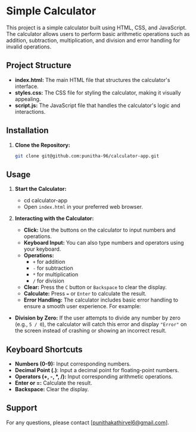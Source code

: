 # Simple Calculator

This project is a simple calculator built using HTML, CSS, and JavaScript. The calculator allows users to perform basic arithmetic operations such as addition, subtraction, multiplication, and division and error handling for invalid operations.

## Project Structure

- **index.html:** The main HTML file that structures the calculator's interface.
- **styles.css:** The CSS file for styling the calculator, making it visually appealing.
- **script.js:** The JavaScript file that handles the calculator's logic and interactions.

## Installation

1. **Clone the Repository:**

   ```bash
   git clone git@github.com:punitha-96/calculator-app.git
   ```

## Usage

1. **Start the Calculator:**

   - cd calculator-app
   - Open `index.html` in your preferred web browser.

2. **Interacting with the Calculator:**
   - **Click:** Use the buttons on the calculator to input numbers and operations.
   - **Keyboard Input:** You can also type numbers and operators using your keyboard.
   - **Operations:**
     - `+` for addition
     - `-` for subtraction
     - `*` for multiplication
     - `/` for division
   - **Clear:** Press the `C` button or `Backspace` to clear the display.
   - **Calculate:** Press `=` or `Enter` to calculate the result.
   - **Error Handling:** The calculator includes basic error handling to ensure a smooth user experience. For example:

- **Division by Zero:** If the user attempts to divide any number by zero (e.g., `5 / 0`), the calculator will catch this error and display `"Error"` on the screen instead of crashing or showing an incorrect result.

## Keyboard Shortcuts

- **Numbers (0-9):** Input corresponding numbers.
- **Decimal Point (.)**: Input a decimal point for floating-point numbers.
- **Operators (+, -, \*, /):** Input corresponding arithmetic operations.
- **Enter or =:** Calculate the result.
- **Backspace:** Clear the display.

## Support

For any questions, please contact [punithakathirvel6@gmail.com].
